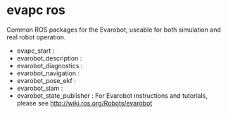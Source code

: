 evapc ros
=========
Common ROS packages for the Evarobot, useable for both simulation and real robot operation.
 - evapc_start :
 - evarobot_description : 
 - evarobot_diagnostics :
 - evarobot_navigation :
 - evarobot_pose_ekf :
 - evarobot_slam :
 - evarobot_state_publisher :
For Evarobot instructions and tutorials, please see http://wiki.ros.org/Robots/evarobot

